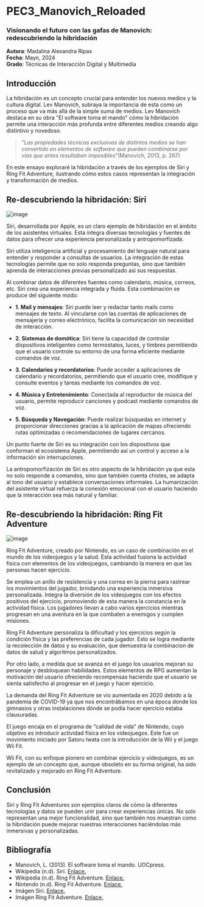 # PEC3_Manovich_Reloaded
### Visionando el futuro con las gafas de Manovich: redescubriendo la hibridación
  **Autora**: Madalina Alexandra Ripas  
  **Fecha**: Mayo, 2024  
  **Grado**: Técnicas de Interacción Digital y Multimedia  
  
## Introducción 
La hibridación es un concepto crucial para entender los nuevos medios y la cultura digital. Lev Manovich, subraya la importancia de esta como un proceso que va más allá de la simple suma de medios. Lev Manovich destaca en su obra "El software toma el mando" cómo la hibridación permite una interacción más profunda entre diferentes medios creando algo distintivo y novedoso. 

 >"*Las propiedades técnicas exclusivas de distintos medios se han convertido en elementos de software que pueden combinarse por vías que antes resultaban imposibles*"(Manovich, 2013, p. 267)

En este ensayo exploraré la hibridación a través de los ejemplos de Siri y Ring Fit Adventure, ilustrando cómo estos casos representan la integración y transformación de medios.

## Re-descubriendo la hibridación: Siri

![image](https://github.com/mmripas/PEC3_Manovich_Reloaded/assets/134969181/9ffd8afa-145d-47ee-8bde-6ddb22116bfc)

Siri, desarrollada por Apple, es un claro ejemplo de hibridación en el ámbito de los asistentes virtuales. Esta integra diversas tecnologías y fuentes de datos para ofrecer una experiencia personalizada y antropomorfizada.

Siri utiliza inteligencia artificial y procesamiento del lenguaje natural para entender y responder a consultas de usuarios. La integración de estas tecnologías permite que no solo responda preguntas, sino que también aprenda de interacciones previas personalizado así sus respuestas.

Al combinar datos de diferentes fuentes como calendario, música, correos, etc. Siri crea una experiencia integrada y fluida.
Esta combinación se produce del siguiente modo: 

- **1. Mail y mensajes**: Siri puede leer y redactar tanto mails como mensajes de texto. Al vincularse con las cuentas de aplicaciones de mensajería y correo electrónico, facilita la comunicación sin necesidad de interacción.
  
- **2. Sistemas de domótica**: Siri tiene la capacidad de controlar dispositivos inteligentes como termostatos, luces, y timbres permitiendo que el usuario controle su entorno de una forma eficiente mediante comandos de voz.
  
- **3. Calendarios y recordatorios**: Puede acceder a aplicaciones de calendario y recordatorios, permitiendo que el usuario cree, modifique y consulte eventos y tareas mediante los comandos de voz.
  
- **4. Música y Entretenimiento**: Conectada al reproductor de música del usuario, permite reproducir canciones y podcast mediante comandos de voz.
  
- **5. Búsqueda y Navegación**: Puede realizar búsquedas en internet y proporcionar direcciones gracias a la aplicación de mapas ofreciendo rutas optimizadas o recomendaciones de lugares cercanos.

Un punto fuerte de Siri es su integración con los dispositivos que conforman el ecosistema Apple, permitiendo así un control y acceso a la información sin interrupciones.

La antropomorfización de Siri es otro aspecto de la hibridación ya que esta no solo responde a comandos, sino que también cuenta chistes, se adapta al tono del usuario y establece conversaciones informales. La humanización del asistente virtual refuerza la conexión emocional con el usuario haciendo que la interacción sea más natural y familiar.

## Re-descubriendo la hibridación: Ring Fit Adventure

![image](https://github.com/mmripas/PEC3_Manovich_Reloaded/assets/134969181/6ac78ebd-2cc6-4f3c-899f-8523a0974407)

Ring Fit Adventure, creado por Nintendo, es un caso de combinación en el mundo de los videojuegos y la salud. Esta actividad fusiona la actividad física con elementos de los videojuegos, cambiando la manera en que las personas hacen ejercicio.

Se emplea un anillo de resistencia y una correa en la pierna para rastrear los movimientos del jugador, brindando una experiencia inmersiva personalizada. Integra la diversión de los videojuegos con los efectos positivos del ejercicio, promoviendo de esta manera la constancia en la actividad física. Los jugadores llevan a cabo varios ejercicios mientras progresan en una aventura en la que combaten a enemigos y cumplen misiones.

Ring Fit Adventure personaliza la dificultad y los ejercicios según la condición física y las preferencias de cada jugador. Esto se logra mediante la recolección de datos y su evaluación, que demuestra la combinacion de datos de salud y algoritmos personalizados.

Por otro lado, a medida que se avanza en el juego los usuarios mejoran su personaje y desbloquean habilidades. Estos elementos de RPG aumentan la motivación del usuario ofreciendo recompensas haciendo que el usuario se sienta satisfecho al progresar en el juego y hacer ejercicio.

La demanda del Ring Fit Adventure se vio aumentada en 2020 debido a la pandemia de COVID-19 ya que nos encontrábamos en una época donde los gimnasios y otras instalaciones dónde se podía hacer ejercicio estaba clausuradas.

El juego encaja en el programa de "calidad de vida" de Nintendo, cuyo objetivo es introducir actividad física en los videojuegos. Este fue un movimiento iniciado por Satoru Iwata con la introducción de la Wii y el juego Wii Fit.

Wii Fit, con su enfoque pionero en combinar ejercicio y videojuegos, es un ejemplo de un concepto que, aunque obsoleto en su forma original, ha sido revitalizado y mejorado en Ring Fit Adventure.

## Conclusión

Siri y Ring Fit Adventures son ejemplos claros de cómo la diferentes tecnologías y datos se pueden unir para crear experiencias únicas. No solo representan una mejor funcionalidad, sino que también nos muestran como la hibridación puede mejorar nuestras interacciones haciéndolas más inmersivas y personalizadas.

## Bibliografía

- Manovich, L. (2013). El software toma el mando. UOCpress.
- Wikipedia (n.d). Siri. [Enlace.](https://es.wikipedia.org/wiki/Siri)
- Wikipedia (n.d). Ring Fit Adventure. [Enlace.](https://es.wikipedia.org/wiki/Ring_Fit_Adventure)
- Nintendo (n.d). Ring Fit Adventure. [Enlace.](https://ringfitadventure.nintendo.com/es/)
- Imágen Siri. [Enlace.](https://www.apple.com/v/siri/h/images/meta/siri__fsb5b98qe526_og.png?202403191646)
- Imágen Ring Fit Adventure. [Enlace.](https://ringfitadventure.nintendo.com/es/)
